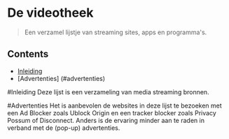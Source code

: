 # De videotheek
> Een verzamel lijstje van streaming sites, apps en programma's. 

## Contents 
- [Inleiding](#inleiding) 
- [Advertenties] (#advertenties)

#Inleiding
Deze lijst is een verzameling van media streaming bronnen. 

#Advertenties
Het is aanbevolen de websites in deze lijst te bezoeken met een Ad Blocker zoals Ublock Origin en een tracker blocker zoals Privacy Possum of Disconnect. Anders is de ervaring minder aan te raden in verband met de (pop-up) advertenties. 


